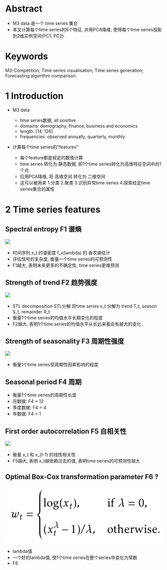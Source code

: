 

# Abstract
- M3 data 是一个 time series 集合
- 本文计算每个time series的6个特征, 并用PCA降维, 使得每个time series投影到2维实例空间(PC1, PC2)

# Keywords
M3-Competition; Time series visualisation; Time series generation; Forecasting algorithm comparison.

# 1 Introduction
- M3 data
  - time series数据, all positive
  - domains: demography, finance, business and economics
  - length: [14, 126]
  - frequencies: observed annually, quarterly, monthly
  
- 计算每个time series的"features"
  - 每个feature都是规定的数值计算
  - time series 转化为 静态数据, 即1个time series转化为高维特征空间中的1个点
  - 应用PCA降维, 将 高维空间 转化为 二维空间
  - 这可以被用来 1.分类 2.聚类 3.识别异常time series 4.探索给定time series集合的属性
  
# 2 Time series features
## Spectral entropy F1 谱熵
<img src="http://chart.googleapis.com/chart?cht=tx&chl=F_{1}=-\int_{-\pi}^{\pi} \hat{f}_{x}(\lambda) \log \hat{f}_{x}(\lambda) d \lambda" style="border:none;">

- 时间序列 x_t 的谱密度 f_x(lambda) 的 香农熵估计
- 评估信号的复杂度, 衡量一个time series的可预测性
- F1越大, 表明未来更多的不确定性, time series更难预测

## Strength of trend F2 趋势强度
<img src="http://chart.googleapis.com/chart?cht=tx&chl=F_{2}=1-\frac{\operatorname{var}\left(R_{t}\right)}{\operatorname{var}\left(x_{t}-S_{t}\right)}" style="border:none;">

- STL decomposition STL分解 将time series x_t 分解为 trend T_t, season S_t, remainder R_t
- 衡量1个time series的均值水平长期变化的程度
- F2越大, 表明1个time series的均值水平从长远来看会有越大的变化

## Strength of seasonality F3 周期性强度
<img src="http://chart.googleapis.com/chart?cht=tx&chl=F_{3}=1-\frac{\operatorname{var}\left(R_{t}\right)}{\operatorname{var}\left(x_{t}-T_{t}\right)}" style="border:none;">

- 衡量1个time series受周期性因素影响的程度

## Seasonal period F4 周期

- 衡量1个time series的周期性长度
- 月数据: F4 = 12
- 季度数据: F4 = 4
- 年数据: F4 = 1

## First order autocorrelation F5 自相关性
<img src="http://chart.googleapis.com/chart?cht=tx&chl=F_{5}=\operatorname{Corr}\left(x_{t}, x_{t-1}\right)" style="border:none;">

- 衡量 x_t 和 x_(t-1) 的线性相关性
- F5越大, 表明 x_t越依赖过去的值, 表明time series的可预测性越大

## Optimal Box-Cox transformation parameter F6 ?
![image](https://github.com/JingChufei/BIZSEER/blob/master/images/Optimal%20Box-Cox%20transformation%20parameter.png)
- lambda值
- 一个好的lambda值, 使1个time series在整个series中变化为常数
- F6
